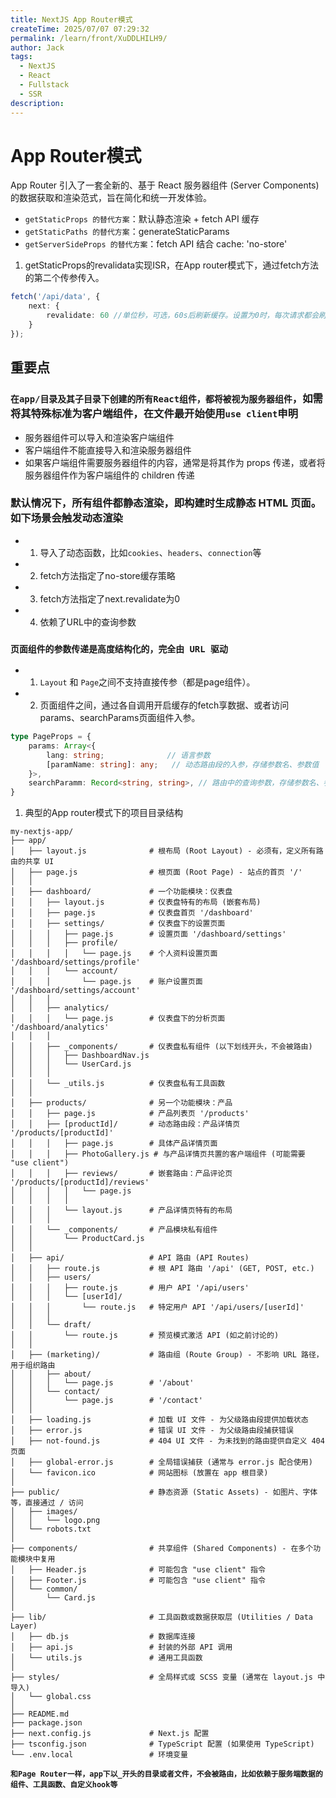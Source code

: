 ```yaml
---
title: NextJS App Router模式
createTime: 2025/07/07 07:29:32
permalink: /learn/front/XuDDLHILH9/
author: Jack
tags:
  - NextJS
  - React
  - Fullstack
  - SSR 
description: 
---
```


# App Router模式

App Router 引入了一套全新的、基于 React 服务器组件 (Server Components) 的数据获取和渲染范式，旨在简化和统一开发体验。

- `getStaticProps 的替代方案`：默认静态渲染 + fetch API 缓存
- `getStaticPaths 的替代方案`：generateStaticParams
- `getServerSideProps 的替代方案`：fetch API 结合 cache: 'no-store'

1. getStaticProps的revalidata实现ISR，在App router模式下，通过fetch方法的第二个传参传入。

```Typescript
fetch('/api/data', {
    next: {
        revalidate: 60 //单位秒，可选，60s后刷新缓存。设置为0时，每次请求都会刷新缓存。
    }
});
```



## 重要点

### **`在app/目录及其子目录下创建的所有React组件，都将被视为服务器组件`，如需将其特殊标准为客户端组件，在文件最开始使用`use client`申明**

- 服务器组件可以导入和渲染客户端组件
- 客户端组件不能直接导入和渲染服务器组件
- 如果客户端组件需要服务器组件的内容，通常是将其作为 props 传递，或者将服务器组件作为客户端组件的 children 传递

### **默认情况下，所有组件都静态渲染，即构建时生成静态 HTML 页面。如下场景会触发动态渲染**
- 1. 导入了动态函数，比如`cookies`、`headers`、`connection`等
- 2. fetch方法指定了no-store缓存策略
- 3. fetch方法指定了next.revalidate为0
- 4. 依赖了URL中的查询参数

### **`页面组件的参数传递是高度结构化的，完全由 URL 驱动`**
- 1. `Layout` 和 `Page`之间不支持直接传参（都是page组件）。
- 2. 页面组件之间，通过各自调用开启缓存的fetch享数据、或者访问params、searchParams页面组件入参。

```TypeScript
type PageProps = {
    params: Array<{
        lang: string;              // 语言参数
        [paramName: string]: any;   // 动态路由段的入参，存储参数名、参数值
    }>,
    searchParamm: Record<string, string>, // 路由中的查询参数，存储参数名、参数值
}
```





1. 典型的App router模式下的项目目录结构

```
my-nextjs-app/
├── app/
│   ├── layout.js              # 根布局 (Root Layout) - 必须有，定义所有路由的共享 UI
│   ├── page.js                # 根页面 (Root Page) - 站点的首页 '/'
│   │
│   ├── dashboard/             # 一个功能模块：仪表盘
│   │   ├── layout.js          # 仪表盘特有的布局 (嵌套布局)
│   │   ├── page.js            # 仪表盘首页 '/dashboard'
│   │   ├── settings/          # 仪表盘下的设置页面
│   │   │   ├── page.js        # 设置页面 '/dashboard/settings'
│   │   │   ├── profile/
│   │   │   │   └── page.js    # 个人资料设置页面 '/dashboard/settings/profile'
│   │   │   └── account/
│   │   │       └── page.js    # 账户设置页面 '/dashboard/settings/account'
│   │   │
│   │   ├── analytics/
│   │   │   └── page.js        # 仪表盘下的分析页面 '/dashboard/analytics'
│   │   │
│   │   ├── _components/       # 仪表盘私有组件 (以下划线开头，不会被路由)
│   │   │   ├── DashboardNav.js
│   │   │   └── UserCard.js
│   │   │
│   │   └── _utils.js          # 仪表盘私有工具函数
│   │
│   ├── products/              # 另一个功能模块：产品
│   │   ├── page.js            # 产品列表页 '/products'
│   │   ├── [productId]/       # 动态路由段：产品详情页 '/products/[productId]'
│   │   │   ├── page.js        # 具体产品详情页面
│   │   │   ├── PhotoGallery.js # 与产品详情页共置的客户端组件 (可能需要 "use client")
│   │   │   ├── reviews/       # 嵌套路由：产品评论页 '/products/[productId]/reviews'
│   │   │   │   └── page.js
│   │   │   │
│   │   │   └── layout.js      # 产品详情页特有的布局
│   │   │
│   │   └── _components/       # 产品模块私有组件
│   │       └── ProductCard.js
│   │
│   ├── api/                   # API 路由 (API Routes)
│   │   ├── route.js           # 根 API 路由 '/api' (GET, POST, etc.)
│   │   ├── users/
│   │   │   ├── route.js       # 用户 API '/api/users'
│   │   │   └── [userId]/
│   │   │       └── route.js   # 特定用户 API '/api/users/[userId]'
│   │   │
│   │   └── draft/
│   │       └── route.js       # 预览模式激活 API (如之前讨论的)
│   │
│   ├── (marketing)/           # 路由组 (Route Group) - 不影响 URL 路径，用于组织路由
│   │   ├── about/
│   │   │   └── page.js        # '/about'
│   │   └── contact/
│   │       └── page.js        # '/contact'
│   │
│   ├── loading.js             # 加载 UI 文件 - 为父级路由段提供加载状态
│   ├── error.js               # 错误 UI 文件 - 为父级路由段捕获错误
│   ├── not-found.js           # 404 UI 文件 - 为未找到的路由提供自定义 404 页面
│   ├── global-error.js        # 全局错误捕获 (通常与 error.js 配合使用)
│   └── favicon.ico            # 网站图标 (放置在 app 根目录)
│
├── public/                    # 静态资源 (Static Assets) - 如图片、字体等，直接通过 / 访问
│   ├── images/
│   │   └── logo.png
│   └── robots.txt
│
├── components/                # 共享组件 (Shared Components) - 在多个功能模块中复用
│   ├── Header.js              # 可能包含 "use client" 指令
│   ├── Footer.js              # 可能包含 "use client" 指令
│   └── common/
│       └── Card.js
│
├── lib/                       # 工具函数或数据获取层 (Utilities / Data Layer)
│   ├── db.js                  # 数据库连接
│   ├── api.js                 # 封装的外部 API 调用
│   └── utils.js               # 通用工具函数
│
├── styles/                    # 全局样式或 SCSS 变量 (通常在 layout.js 中导入)
│   └── global.css
│
├── README.md
├── package.json
├── next.config.js             # Next.js 配置
├── tsconfig.json              # TypeScript 配置 (如果使用 TypeScript)
└── .env.local                 # 环境变量
```

**`和Page Router一样，app下以_开头的目录或者文件，不会被路由，比如依赖于服务端数据的组件、工具函数、自定义hook等`**